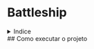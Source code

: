 ﻿# Battleship
 <!-- Indice -->
<details>
  <summary>Indice</summary>
  <ol>
    <li>
      <a href="#como-executar-o-projeto">Sobre o projeto</a>
      <ul>
        <li><a href="#built-with">Built With</a></li>
      </ul>
    
  </ol>
</details>
## Como executar o projeto
